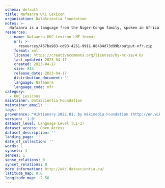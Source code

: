 ```yaml
---
schema: default
title: Nafaanra UKC Lexicon
organization: DataScientia Foundation
notes: >-
  Nafaanra is a language from the Niger-Congo family, spoken in Africa. The UKC Lexicon of Nafaanra is represented as a lexico-semantic network. It consists of words, word senses, synsets, as well as sense-level and synset-level relationships.
resources:
  - name: Nafaanra UKC Lexicon LMF format
    url: >-
      resources/457ba983-cd93-4251-9911-88434d73d99b/output-nfr.zip
    format: xml
    license: https://creativecommons.org/licenses/by-nc-sa/4.0/
    last_updated: 2023-04-17
    created: 2023-04-17
    size: 814
    release_date: 2023-04-17
    distribution_document: ''
    language: Nafaanra
    language_code: nfr
category:
  - UKC Lexicons
maintainer: DataScientia Foundation
maintainer_email: ''
tags: ''
provenance: 'Wiktionary 2022.01. by Wikimedia Foundation (http://en.wiktionary.org); Princeton WordNet 2.1 by Princeton University (https://wordnet.princeton.edu)'
version: '1.0'
dataset_level: Language Level (L1-2)
dataset_access: Open Access
dataset_description: ''
landing_page: ''
date_of_collection: ''
words: 1
synsets: 1
senses: 1
sense_relations: 0
synset_relations: 0
more_information: http://ukc.datascientia.eu/
latitude_map: 8.0
longitude_map: -2.58
---
```

